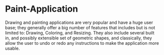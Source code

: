 # Paint-Application
Drawing and painting applications are very popular and have a huge user base; they generally offer a big number of features that includes but is not limited to: Drawing, Coloring, and Resizing. They also include several built in, and possibly extensible set of geometric shapes, and classically, they allow the user to undo or redo any instructions to make the application more usable.
